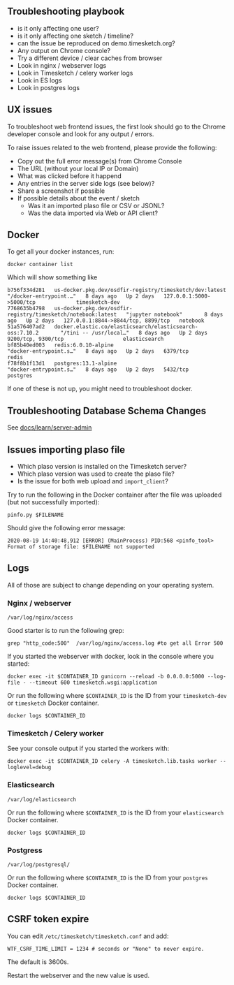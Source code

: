 ## Troubleshooting playbook

- is it only affecting one user?
- is it only affecting one sketch / timeline?
- can the issue be reproduced on demo.timesketch.org?
- Any output on Chrome console?
- Try a different device / clear caches from browser
- Look in nginx / webserver logs
- Look in Timesketch / celery worker logs
- Look in ES logs
- Look in postgres logs

## UX issues

To troubleshoot web frontend issues, the first look should go to the Chrome developer console and look for any output / errors.

To raise issues related to the web frontend, please provide the following:

- Copy out the full error message(s) from Chrome Console
- The URL (without your local IP or Domain)
- What was clicked before it happend
- Any entries in the server side logs (see below)?
- Share a screenshot if possible
- If possible details about the event / sketch
  - Was it an imported plaso file or CSV or JSONL?
  - Was the data imported via Web or API client? 

## Docker

To get all your docker instances, run:

```shell
docker container list
```

Which will show something like

```shell
b756f334d281   us-docker.pkg.dev/osdfir-registry/timesketch/dev:latest        "/docker-entrypoint.…"   8 days ago   Up 2 days   127.0.0.1:5000->5000/tcp             timesketch-dev
7768635b4798   us-docker.pkg.dev/osdfir-registry/timesketch/notebook:latest   "jupyter notebook"       8 days ago   Up 2 days   127.0.0.1:8844->8844/tcp, 8899/tcp   notebook
51a576407ad2   docker.elastic.co/elasticsearch/elasticsearch-oss:7.10.2       "/tini -- /usr/local…"   8 days ago   Up 2 days   9200/tcp, 9300/tcp                   elasticsearch
bf85b40ed003   redis:6.0.10-alpine                                            "docker-entrypoint.s…"   8 days ago   Up 2 days   6379/tcp                             redis
f78f8b1f13d1   postgres:13.1-alpine                                           "docker-entrypoint.s…"   8 days ago   Up 2 days   5432/tcp                             postgres
```

If one of these is not up, you might need to troubleshoot docker.

## Troubleshooting Database Schema Changes

See [docs/learn/server-admin](docs/learn/server-admin#troubleshooting-database-schema-changes)

## Issues importing plaso file

- Which plaso version is installed on the Timesketch server?
- Which plaso version was used to create the plaso file?
- Is the issue for both web upload and `import_client`?

Try to run the following in the Docker container after the file was uploaded (but not successfully imported):

```shell
pinfo.py $FILENAME
```

Should give the following error message:

```shell
2020-08-19 14:40:48,912 [ERROR] (MainProcess) PID:568 <pinfo_tool> Format of storage file: $FILENAME not supported
```

## Logs

All of those are subject to change depending on your operating system.

### Nginx / webserver

```shell
/var/log/nginx/access
```

Good starter is to run the following grep:

```shell
grep "http_code:500"  /var/log/nginx/access.log #to get all Error 500
```

If you started the webserver with docker, look in the console where you started:

```shell
docker exec -it $CONTAINER_ID gunicorn --reload -b 0.0.0.0:5000 --log-file - --timeout 600 timesketch.wsgi:application
```

Or run the following where `$CONTAINER_ID` is the ID from your `timesketch-dev` or `timesketch` Docker container.

```shell
docker logs $CONTAINER_ID
```

### Timesketch / Celery worker

See your console output if you started the workers with:

```shell
docker exec -it $CONTAINER_ID celery -A timesketch.lib.tasks worker --loglevel=debug
```

### Elasticsearch

```shell
/var/log/elasticsearch
```

Or run the following where `$CONTAINER_ID` is the ID from your `elasticsearch` Docker container.

```shell
docker logs $CONTAINER_ID
```

### Postgress

```shell
/var/log/postgresql/
```

Or run the following where `$CONTAINER_ID` is the ID from your `postgres` Docker container.

```shell
docker logs $CONTAINER_ID
```

## CSRF token expire

You can edit ```/etc/timesketch/timesketch.conf``` and add:

```
WTF_CSRF_TIME_LIMIT = 1234 # seconds or "None" to never expire.
```

The default is 3600s.

Restart the webserver and the new value is used.

